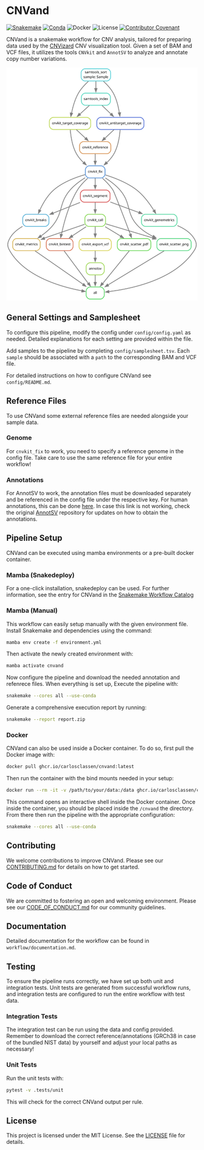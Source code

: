 # CNVand
[![Snakemake](https://img.shields.io/badge/snakemake-≥8.0.0-brightgreen.svg?style=flat-square)](https://snakemake.bitbucket.io)
[![Conda](https://img.shields.io/badge/conda-≥23.11.0-brightgreen.svg?style=flat-square)](https://anaconda.org/conda-forge/mamba)
![Docker](https://img.shields.io/badge/docker-≥26.1.4-brightgreen.svg?style=flat-square)
![License](https://img.shields.io/badge/license-MIT-blue.svg?style=flat-square)
[![Contributor Covenant](https://img.shields.io/badge/Contributor%20Covenant-2.1-4baaaa.svg)](code_of_conduct.md) 

CNVand is a snakemake workflow for CNV analysis, tailored for preparing data used by the [CNVizard](https://github.com/IHGGM-Aachen/CNVizard) CNV visualization tool. Given a set of BAM and VCF files, it utilizes the tools `CNVkit` and `AnnotSV` to analyze and annotate copy number variations.

<div align="center">
  <img src="images/rulegraph.svg" alt="Rule Graph">
</div>

## General Settings and Samplesheet
To configure this pipeline, modify the config under `config/config.yaml` as needed. Detailed explanations for each setting are provided within the file.

Add samples to the pipeline by completing `config/samplesheet.tsv`. Each `sample` should be associated with a `path` to the corresponding BAM and VCF file.

For detailed instructions on how to configure CNVand see `config/README.md`.

## Reference Files
To use CNVand some external reference files are needed alongside your sample data.

### Genome

For `cnvkit_fix` to work, you need to specify a reference genome in the config file. Take care to use the same reference file for your entire workflow!

### Annotations

For AnnotSV to work, the annotation files must be downloaded separately and be referenced in the config file under the respective key. For human annotations, this can be done [here](https://www.lbgi.fr/~geoffroy/Annotations/Annotations_Human_3.4.2.tar.gz). In case this link is not working, check the original [AnnotSV](https://github.com/lgmgeo/AnnotSV/tree/master) repository for updates on how to obtain the annotations.

## Pipeline Setup
CNVand can be executed using mamba environments or a pre-built docker container.

### Mamba (Snakedeploy)
For a one-click installation, snakedeploy can be used. For further information, see the entry for CNVand in the [Snakemake Workflow Catalog](https://snakemake.github.io/snakemake-workflow-catalog/?repo=CarlosClassen/CNVand)

### Mamba (Manual)
This workflow can easily setup manually with the given environment file. Install Snakemake and dependencies using the command:

```bash
mamba env create -f environment.yml
```

Then activate the newly created environment with: 

```bash
mamba activate cnvand
```

Now configure the pipeline and download the needed annotation and refenrece files. When everything is set up, Execute the pipeline with:

```bash
snakemake --cores all --use-conda
```

Generate a comprehensive execution report by running:

```bash
snakemake --report report.zip
```


### Docker

CNVand can also be used inside a Docker container. To do so, first pull the Docker image with:

```bash
docker pull ghcr.io/carlosclassen/cnvand:latest
```

Then run the container with the bind mounts needed in your setup:

```bash
docker run --rm -it -v /path/to/your/data:/data ghcr.io/carlosclassen/cnvand:latest /bin/bash
```

This command opens an interactive shell inside the Docker container. Once inside the container, you should be placed inside the `/cnvand` the directory. From there then run the pipeline with the appropriate configuration:

```bash
snakemake --cores all --use-conda
```

## Contributing

We welcome contributions to improve CNVand. Please see our [CONTRIBUTING.md](CONTRIBUTING.md) for details on how to get started.

## Code of Conduct

We are committed to fostering an open and welcoming environment. Please see our [CODE_OF_CONDUCT.md](CODE_OF_CONDUCT.md) for our community guidelines.

## Documentation

Detailed documentation for the workflow can be found in `workflow/documentation.md`.

## Testing

To ensure the pipeline runs correctly, we have set up both unit and integration tests. Unit tests are generated from successful workflow runs, and integration tests are configured to run the entire workflow with test data.

### Integration Tests

The integration test can be run using the data and config provided. Remember to download the correct reference/annotations (GRCh38 in case of the bundled NIST data) by yourself and adjust your local paths as necessary!

### Unit Tests

Run the unit tests with:

```bash
pytest -v .tests/unit
```

This will check for the correct CNVand output per rule.

## License

This project is licensed under the MIT License. See the [LICENSE](LICENSE.md) file for details.
